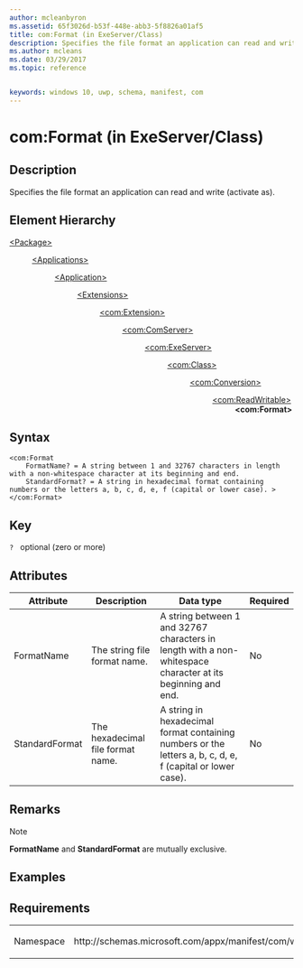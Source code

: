 ```yaml
---
author: mcleanbyron
ms.assetid: 65f3026d-b53f-448e-abb3-5f8826a01af5
title: com:Format (in ExeServer/Class)
description: Specifies the file format an application can read and write (activate as).
ms.author: mcleans
ms.date: 03/29/2017
ms.topic: reference


keywords: windows 10, uwp, schema, manifest, com
---
```


# com:Format (in ExeServer/Class)

## Description
Specifies the file format an application can read and write (activate as).

## Element Hierarchy
<dl>
<dt><a href="element-package.md">&lt;Package&gt;</a></dt>
<dd>
<dl>
<dt><a href="element-applications.md">&lt;Applications&gt;</a></dt>
<dd>
<dl>
<dt><a href="element-application.md">&lt;Application&gt;</a></dt>
<dd>
<dl>
<dt><a href="element-1-extensions.md">&lt;Extensions&gt;</a></dt>
<dd>
<dl>
<dt><a href="element-com-extension.md">&lt;com:Extension&gt;</a></dt>
<dd>
<dl>
<dt><a href="element-com-comserver.md">&lt;com:ComServer&gt;</a></dt>
<dd>
<dl>
<dt><a href="element-com-exeserver.md">&lt;com:ExeServer&gt;</a></dt>
<dd>
<dl>
<dt><a href="element-com-exeserver-class.md">&lt;com:Class&gt;</a></dt>
<dd>
<dl>
<dt><a href="element-com-exe-conversion.md">&lt;com:Conversion&gt;</a></dt>
<dd>
<dl>
<dt><a href="element-com-exe-readwritable.md">&lt;com:ReadWritable&gt;</a></dt>
<dd><b>&lt;com:Format&gt;</b></dd>
</dl>
</dd>
</dl>
</dd>
</dl>
</dd>
</dl>
</dd>
</dl>
</dd>
</dl>
</dd>
</dl>
</dd>
</dl>
</dd>
</dl>
</dd>
</dl>

## Syntax
```syntax
<com:Format
    FormatName? = A string between 1 and 32767 characters in length with a non-whitespace character at its beginning and end.
    StandardFormat? = A string in hexadecimal format containing numbers or the letters a, b, c, d, e, f (capital or lower case). >
</com:Format>
```

## Key
`?`   optional (zero or more)

## Attributes

| Attribute | Description | Data type | Required |
|-----------|-------------|-----------|----------|
| FormatName | The string file format name. | A string between 1 and 32767 characters in length with a non-whitespace character at its beginning and end. | No |
| StandardFormat | The hexadecimal file format name. | A string in hexadecimal format containing numbers or the letters a, b, c, d, e, f (capital or lower case). | No |

## Remarks
> [!NOTE]
> **FormatName** and **StandardFormat** are mutually exclusive.

## Examples

## Requirements
<table>
<colgroup>
<col width="50%" />
<col width="50%" />
</colgroup>
<tbody>
<tr class="odd">
<td><p>Namespace</p></td>
<td><p>http://schemas.microsoft.com/appx/manifest/com/windows10</p></td>
</tr>
</tbody>
</table>